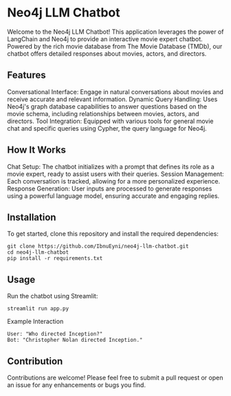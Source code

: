 # Neo4j LLM Chatbot

Welcome to the Neo4j LLM Chatbot! This application leverages the power of LangChain and Neo4j to provide an interactive movie expert chatbot. Powered by the rich movie database from The Movie Database (TMDb), our chatbot offers detailed responses about movies, actors, and directors.
## Features
Conversational Interface: Engage in natural conversations about movies and receive accurate and relevant information.
Dynamic Query Handling: Uses Neo4j's graph database capabilities to answer questions based on the movie schema, including relationships between movies, actors, and directors.
Tool Integration: Equipped with various tools for general movie chat and specific queries using Cypher, the query language for Neo4j.

## How It Works
Chat Setup: The chatbot initializes with a prompt that defines its role as a movie expert, ready to assist users with their queries.
Session Management: Each conversation is tracked, allowing for a more personalized experience.
Response Generation: User inputs are processed to generate responses using a powerful language model, ensuring accurate and engaging replies.

## Installation

To get started, clone this repository and install the required dependencies:

    git clone https://github.com/IbnuEyni/neo4j-llm-chatbot.git
    cd neo4j-llm-chatbot
    pip install -r requirements.txt

## Usage
Run the chatbot using Streamlit:

    streamlit run app.py

Example Interaction

    User: "Who directed Inception?"
    Bot: "Christopher Nolan directed Inception."

## Contribution

Contributions are welcome! Please feel free to submit a pull request or open an issue for any enhancements or bugs you find.